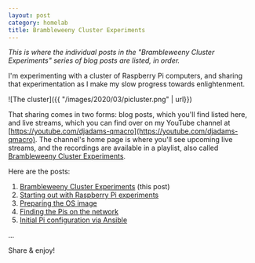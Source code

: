 ```yaml
---
layout: post
category: homelab
title: Brambleweeny Cluster Experiments
---
```


_This is where the individual posts in the "Brambleweeny Cluster Experiments" series of blog posts are listed, in order._

I'm experimenting with a cluster of Raspberry Pi computers, and sharing that experimentation as I make my slow progress towards enlightenment.

![The cluster]({{ "/images/2020/03/picluster.png" | url}})

That sharing comes in two forms: blog posts, which you'll find listed here, and live streams, which you can find over on my YouTube channel at [https://youtube.com/djadams-qmacro](https://youtube.com/djadams-qmacro). The channel's home page is where you'll see upcoming live streams, and the recordings are available in a playlist, also called [Brambleweeny Cluster Experiments](https://www.youtube.com/playlist?list=PLfctWmgNyOIf9rXaZp9RSM2YVxAPGGthe).

Here are the posts:

1. [Brambleweeny Cluster Experiments](/blog/posts/2020/03/22/brambleweeny-cluster-experiments) (this post)
1. [Starting out with Raspberry Pi experiments](/blog/posts/2020/03/22/starting-out-with-raspberry-pi-experiments)
1. [Preparing the OS image](/blog/posts/2020/03/22/preparing-the-os-image)
1. [Finding the Pis on the network](/blog/posts/2020/03/22/finding-the-pis-on-the-network)
1. [Initial Pi configuration via Ansible](/blog/posts/2020/04/05/initial-pi-configuration-via-ansible)

...

Share & enjoy!
